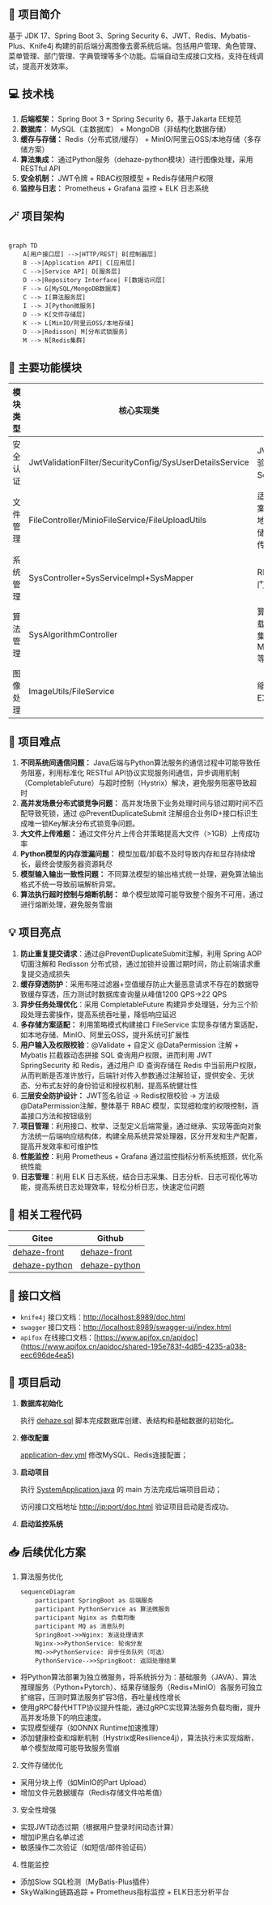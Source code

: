 ## 📢 项目简介

基于 JDK 17、Spring Boot 3、Spring Security 6、JWT、Redis、Mybatis-Plus、Knife4j 构建的前后端分离图像去雾系统后端。包括用户管理、角色管理、菜单管理、部门管理、字典管理等多个功能。后端自动生成接口文档，支持在线调试，提高开发效率。

## 💻 技术栈

1. **后端框架：** Spring Boot 3 + Spring Security 6，基于Jakarta EE规范
2. **数据库：** MySQL（主数据库） + MongoDB（非结构化数据存储）
3. **缓存与存储：** Redis（分布式锁/缓存） + MinIO/阿里云OSS/本地存储（多存储方案）
4. **算法集成：** 通过Python服务（dehaze-python模块）进行图像处理，采用RESTful API
5. **安全机制：** JWT令牌 + RBAC权限模型 + Redis存储用户权限
6. **监控与日志：** Prometheus + Grafana 监控 + ELK 日志系统

## 🪄 项目架构

```mermaid

graph TD
    A[用户接口层] -->|HTTP/REST| B[控制器层]
    B -->|Application API| C[应用层]
    C -->|Service API| D[服务层]
    D -->|Repository Interface| F[数据访问层]
    F --> G[MySQL/MongoDB数据库]
    C --> I[算法服务层]
    I --> J[Python微服务]
    D --> K[文件存储层]
    K --> L[MinIO/阿里云OSS/本地存储]
    D -->|Redisson| M[分布式锁服务]
    M --> N[Redis集群]

```

## 🛞 主要功能模块

| 模块类型 | 核心实现类                                                    | 关键技术点                                      |
|------|----------------------------------------------------------|--------------------------------------------|
| 安全认证 | JwtValidationFilter/SecurityConfig/SysUserDetailsService | JWT令牌签发校验、Spring Security鉴权                |
| 文件管理 | FileController/MinioFileService/FileUploadUtils          | 适配多存储方案，支持本地/MinIO/OSS存储，文件分片上传            |
| 系统管理 | SysController+SysServiceImpl+SysMapper                   | RBAC模型、部门树形结构管理                            |
| 算法管理 | SysAlgorithmController                                   | 算法模型动态加载、Python服务集成，支持MSFNet/FFANet等12+种算法 |
| 图像处理 | ImageUtils/FileService                                   | 缩略图生成、EXIF信息提取                             |

## 🚨 项目难点

1. **不同系统间通信问题：** Java后端与Python算法服务的通信过程中可能导致任务阻塞，利用标准化 RESTful
   API协议实现服务间通信，异步调用机制（CompletableFuture）与超时控制（Hystrix）解决，避免服务阻塞导致超时
2. **高并发场景分布式锁竞争问题：** 高并发场景下业务处理时间与锁过期时间不匹配导致死锁，通过 @PreventDuplicateSubmit
   注解组合业务ID+接口标识生成唯一锁Key解决分布式锁竞争问题。
3. **大文件上传难题：** 通过文件分片上传合并策略提高大文件（>1GB）上传成功率
4. **Python模型的内存泄漏问题：** 模型加载/卸载不及时导致内存和显存持续增长，最终会使服务器资源耗尽
5. **模型输入输出一致性问题：** 不同算法模型的输出格式统一处理，避免算法输出格式不统一导致前端解析异常。
6. **算法执行超时控制与熔断机制：** 单个模型故障可能导致整个服务不可用，通过进行熔断处理，避免服务雪崩

## 💡 项目亮点

1. **防⽌重复提交请求**：通过@PreventDuplicateSubmit注解，利⽤ Spring AOP 切⾯注解和 Redisson 分布式锁，通过加锁并设置过期时间，防⽌前端请求重复提交造成损失
2. **缓存穿透防护**：采用布隆过滤器+空值缓存防止大量恶意请求不存在的数据导致缓存穿透，压力测试时数据库查询量从峰值1200
   QPS→22 QPS
3. **异步任务处理优化**：采用 CompletableFuture 构建异步处理链，分为三个阶段处理去雾操作，提高系统吞吐量，降低响应延迟
4. **多存储方案适配：** 利用策略模式构建接口 FileService 实现多存储方案适配，如本地存储、MinIO、阿里云OSS，提升系统可扩展性
5. **⽤户输⼊及权限校验**：@Validate + 自定义 @DataPermission 注解 + Mybatis 拦截器动态拼接 SQL 查询用户权限，进而利⽤ JWT
   SpringSecurity 和 Redis，通过⽤户 ID 查询存储在 Redis
   中当前⽤户权限，从⽽判断是否准许放⾏，后端针对传⼊参数通过注解验证，提供安全、无状态、分布式友好的身份验证和授权机制，提⾼系统健壮性
6. **三层安全防护设计：** JWT签名验证 → Redis权限校验 → 方法级@DataPermission注解，整体基于 RBAC 模型，实现细粒度的权限控制，涵盖接口方法和按钮级别
7. **项⽬管理**：利⽤接⼝、枚举、泛型定义后端常量，通过继承、实现等⾯向对象⽅法统⼀后端响应结构体，构建全局系统异常处理器，区分开发和⽣产配置，提⾼开发效率和可维护性
8. **性能监控**：利用 Prometheus + Grafana 通过监控指标分析系统瓶颈，优化系统性能
9. **日志管理**：利用 ELK 日志系统，结合日志采集、日志分析、日志可视化等功能，提⾼系统日志处理效率，轻松分析日志，快速定位问题

## 🌺 相关工程代码
| Gitee                                                        | Github                                                        |
|--------------------------------------------------------------|---------------------------------------------------------------|
| [dehaze-front](https://gitee.com/earthy-zinc/dehaze_front)   | [dehaze-front](https://github.com/earthy-zinc/dehaze_front)   |
| [dehaze-python](https://gitee.com/earthy-zinc/dehaze_python) | [dehaze-python](https://github.com/earthy-zinc/dehaze_python) |

## 🌈 接口文档

- `knife4j` 接口文档：[http://localhost:8989/doc.html](http://localhost:8989/doc.html)
- `swagger` 接口文档：[http://localhost:8989/swagger-ui/index.html](http://localhost:8989/swagger-ui/index.html)
- `apifox`  在线接口文档：[https://www.apifox.cn/apidoc](https://www.apifox.cn/apidoc/shared-195e783f-4d85-4235-a038-eec696de4ea5)


## 🚀 项目启动

1. **数据库初始化**

   执行 [dehaze.sql](sql/init.sql) 脚本完成数据库创建、表结构和基础数据的初始化。

2. **修改配置**

    [application-dev.yml](src/main/resources/application-dev.yml) 修改MySQL、Redis连接配置；

3. **启动项目**

    执行 [SystemApplication.java](src/main/java/com/pei/dehaze/SystemApplication.java) 的 main 方法完成后端项目启动；

    访问接口文档地址 [http://ip:port/doc.html](http://localhost:8989/doc.html) 验证项目启动是否成功。

4. **启动监控系统**

## 📥 后续优化方案

1. 算法服务优化
    ```mermaid
    sequenceDiagram
        participant SpringBoot as 后端服务
        participant PythonService as 算法微服务
        participant Nginx as 负载均衡
        participant MQ as 消息队列
        SpringBoot->>Nginx: 发送处理请求
        Nginx->>PythonService: 轮询分发
        MQ->>PythonService: 异步任务队列（可选）
        PythonService-->>SpringBoot: 返回处理结果
    ```

* 将Python算法部署为独立微服务，将系统拆分为：基础服务（JAVA）、算法推理服务（Python+Pytorch）、结果存储服务（Redis+MinIO）各服务可独立扩缩容，压测时算法服务扩容3倍，吞吐量线性增长
* 使用gRPC替代HTTP协议提升性能，通过gRPC实现算法服务负载均衡，提升高并发场景下的响应速度。
* 实现模型缓存（如ONNX Runtime加速推理）
* 添加健康检查和熔断机制（Hystrix或Resilience4j），算法执行未实现熔断，单个模型故障可能导致服务雪崩

2. 文件存储优化

* 采用分块上传（如MinIO的Part Upload）
* 增加文件元数据缓存（Redis存储文件哈希值）

3. 安全性增强

* 实现JWT动态过期（根据用户登录时间动态计算）
* 增加IP黑白名单过滤
* 敏感操作二次验证（如短信/邮件验证码）

4. 性能监控

* 添加Slow SQL检测（MyBatis-Plus插件）
* SkyWalking链路追踪 + Prometheus指标监控 + ELK日志分析平台
